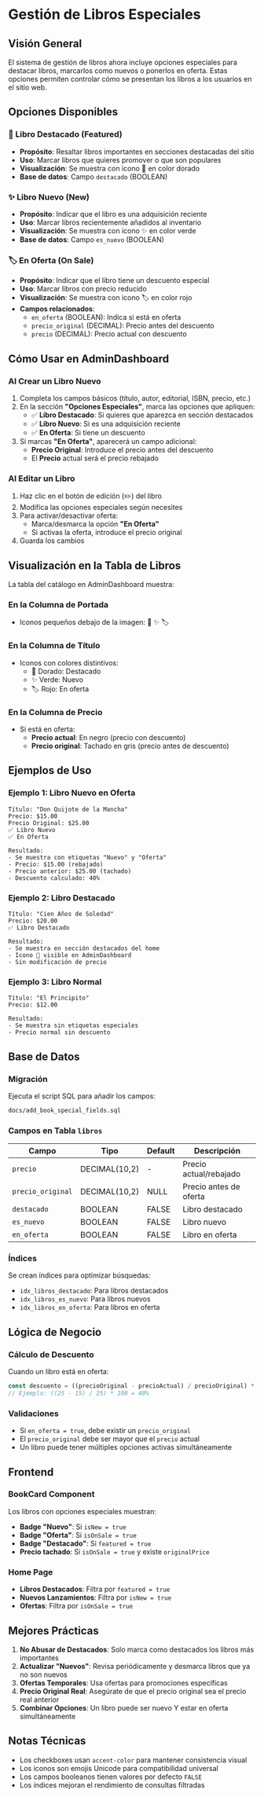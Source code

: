# Gestión de Libros Especiales

## Visión General

El sistema de gestión de libros ahora incluye opciones especiales para destacar libros, marcarlos como nuevos o ponerlos en oferta. Estas opciones permiten controlar cómo se presentan los libros a los usuarios en el sitio web.

## Opciones Disponibles

### 📌 Libro Destacado (Featured)
- **Propósito**: Resaltar libros importantes en secciones destacadas del sitio
- **Uso**: Marcar libros que quieres promover o que son populares
- **Visualización**: Se muestra con icono 📌 en color dorado
- **Base de datos**: Campo `destacado` (BOOLEAN)

### ✨ Libro Nuevo (New)
- **Propósito**: Indicar que el libro es una adquisición reciente
- **Uso**: Marcar libros recientemente añadidos al inventario
- **Visualización**: Se muestra con icono ✨ en color verde
- **Base de datos**: Campo `es_nuevo` (BOOLEAN)

### 🏷️ En Oferta (On Sale)
- **Propósito**: Indicar que el libro tiene un descuento especial
- **Uso**: Marcar libros con precio reducido
- **Visualización**: Se muestra con icono 🏷️ en color rojo
- **Campos relacionados**:
  - `en_oferta` (BOOLEAN): Indica si está en oferta
  - `precio_original` (DECIMAL): Precio antes del descuento
  - `precio` (DECIMAL): Precio actual con descuento

## Cómo Usar en AdminDashboard

### Al Crear un Libro Nuevo

1. Completa los campos básicos (título, autor, editorial, ISBN, precio, etc.)
2. En la sección **"Opciones Especiales"**, marca las opciones que apliquen:
   - ✅ **Libro Destacado**: Si quieres que aparezca en sección destacados
   - ✅ **Libro Nuevo**: Si es una adquisición reciente
   - ✅ **En Oferta**: Si tiene un descuento
3. Si marcas **"En Oferta"**, aparecerá un campo adicional:
   - **Precio Original**: Introduce el precio antes del descuento
   - El **Precio** actual será el precio rebajado

### Al Editar un Libro

1. Haz clic en el botón de edición (✏️) del libro
2. Modifica las opciones especiales según necesites
3. Para activar/desactivar oferta:
   - Marca/desmarca la opción **"En Oferta"**
   - Si activas la oferta, introduce el precio original
4. Guarda los cambios

## Visualización en la Tabla de Libros

La tabla del catálogo en AdminDashboard muestra:

### En la Columna de Portada
- Iconos pequeños debajo de la imagen: 📌 ✨ 🏷️

### En la Columna de Título
- Iconos con colores distintivos:
  - 📌 Dorado: Destacado
  - ✨ Verde: Nuevo
  - 🏷️ Rojo: En oferta

### En la Columna de Precio
- Si está en oferta:
  - **Precio actual**: En negro (precio con descuento)
  - **Precio original**: Tachado en gris (precio antes de descuento)

## Ejemplos de Uso

### Ejemplo 1: Libro Nuevo en Oferta

```
Título: "Don Quijote de la Mancha"
Precio: $15.00
Precio Original: $25.00
✅ Libro Nuevo
✅ En Oferta

Resultado:
- Se muestra con etiquetas "Nuevo" y "Oferta"
- Precio: $15.00 (rebajado)
- Precio anterior: $25.00 (tachado)
- Descuento calculado: 40%
```

### Ejemplo 2: Libro Destacado

```
Título: "Cien Años de Soledad"
Precio: $20.00
✅ Libro Destacado

Resultado:
- Se muestra en sección destacados del home
- Icono 📌 visible en AdminDashboard
- Sin modificación de precio
```

### Ejemplo 3: Libro Normal

```
Título: "El Principito"
Precio: $12.00

Resultado:
- Se muestra sin etiquetas especiales
- Precio normal sin descuento
```

## Base de Datos

### Migración

Ejecuta el script SQL para añadir los campos:
```bash
docs/add_book_special_fields.sql
```

### Campos en Tabla `libros`

| Campo | Tipo | Default | Descripción |
|-------|------|---------|-------------|
| `precio` | DECIMAL(10,2) | - | Precio actual/rebajado |
| `precio_original` | DECIMAL(10,2) | NULL | Precio antes de oferta |
| `destacado` | BOOLEAN | FALSE | Libro destacado |
| `es_nuevo` | BOOLEAN | FALSE | Libro nuevo |
| `en_oferta` | BOOLEAN | FALSE | Libro en oferta |

### Índices

Se crean índices para optimizar búsquedas:
- `idx_libros_destacado`: Para libros destacados
- `idx_libros_es_nuevo`: Para libros nuevos
- `idx_libros_en_oferta`: Para libros en oferta

## Lógica de Negocio

### Cálculo de Descuento

Cuando un libro está en oferta:
```typescript
const descuento = ((precioOriginal - precioActual) / precioOriginal) * 100;
// Ejemplo: ((25 - 15) / 25) * 100 = 40%
```

### Validaciones

- Si `en_oferta = true`, debe existir un `precio_original`
- El `precio_original` debe ser mayor que el `precio` actual
- Un libro puede tener múltiples opciones activas simultáneamente

## Frontend

### BookCard Component

Los libros con opciones especiales muestran:
- **Badge "Nuevo"**: Si `isNew = true`
- **Badge "Oferta"**: Si `isOnSale = true`
- **Badge "Destacado"**: Si `featured = true`
- **Precio tachado**: Si `isOnSale = true` y existe `originalPrice`

### Home Page

- **Libros Destacados**: Filtra por `featured = true`
- **Nuevos Lanzamientos**: Filtra por `isNew = true`
- **Ofertas**: Filtra por `isOnSale = true`

## Mejores Prácticas

1. **No Abusar de Destacados**: Solo marca como destacados los libros más importantes
2. **Actualizar "Nuevos"**: Revisa periódicamente y desmarca libros que ya no son nuevos
3. **Ofertas Temporales**: Usa ofertas para promociones específicas
4. **Precio Original Real**: Asegúrate de que el precio original sea el precio real anterior
5. **Combinar Opciones**: Un libro puede ser nuevo Y estar en oferta simultáneamente

## Notas Técnicas

- Los checkboxes usan `accent-color` para mantener consistencia visual
- Los iconos son emojis Unicode para compatibilidad universal
- Los campos booleanos tienen valores por defecto `FALSE`
- Los índices mejoran el rendimiento de consultas filtradas
